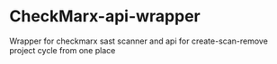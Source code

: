# CheckMarx-api-wrapper
Wrapper for checkmarx sast scanner and api for create-scan-remove project cycle from one place
